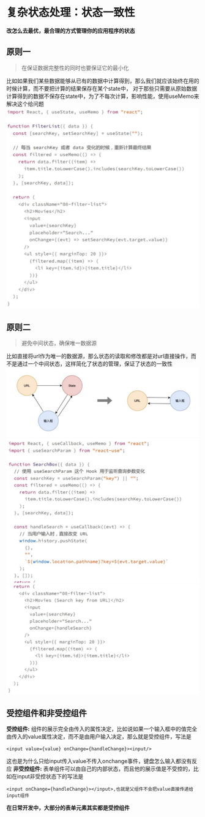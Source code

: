 # 复杂状态处理：状态一致性
**改怎么去最优，最合理的方式管理你的应用程序的状态**

## 原则一
>在保证数据完整性的同时也要保证它的最小化

比如如果我们某些数据能够从已有的数据中计算得到，那么我们就应该始终在用的时候计算，而不要把计算的结果保存在某个state中，
对于那些只需要从原始数据计算得到的数据不保存在state中，为了不每次计算，影响性能，使用useMemo来解决这个给问题
![](./image/QQ截图20210726103906.png)
## 原则二
>避免中间状态，确保唯一数据源

比如直接将url作为唯一的数据源，那么状态的读取和修改都是对url直接操作，而不是通过一个中间状态，这样简化了状态的管理，保证了状态的一致性
![](./image/QQ截图20210726104712.png)
![](./image/QQ截图20210726104821.png)
![](./image/QQ截图20210726104834.png)

## 受控组件和非受控组件
**受控组件:** 组件的展示完全由传入的属性决定，比如说如果一个输入框中的值完全由传入的value属性决定，而不是由用户输入决定，那么就是受控组件，写法是
```
<input value={value} onChange={handleChange}><input/>
```
这也是为什么只给input传入value不传入onchange事件，键盘怎么输入都没有反应
**非受控组件:** 表单组件可以由自己的内部状态，而且他的展示值是不受控的，比如在input非受控状态下的写法是
```
<input onChange={handleChange}></input>,也就是父组件不会把value直接传递给input组件
```
**在日常开发中，大部分的表单元素其实都是受控组件**
